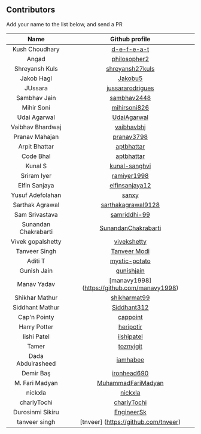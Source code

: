 ## Contributors
Add your name to the list below, and send a PR

| Name | Github profile |
|:----:|:--------------:|
| Kush Choudhary | [d-e-f-e-a-t](https://github.com/d-e-f-e-a-t) |
| Angad | [philosopher2](https://github.com/philosopher2) |
| Shreyansh Kuls | [shreyansh27kuls](https://github.com/shreyansh27kuls) |
| Jakob Hagl | [Jakobu5](https://github.com/Jakobu5) |
| JUssara | [jussararodrigues](https://github.com/jussararodrigues) |
| Sambhav Jain| [sambhav2448](https://github.com/sambhav2448)
| Mihir Soni | [mihirsoni826](https://github.com/mihirsoni826) |
| Udai Agarwal | [UdaiAgarwal](https://github.com/UdaiAgarwal) |
| Vaibhav Bhardwaj | [vaibhavbhj](https://github.com/vaibhavbhj) |
| Pranav Mahajan | [pranav3798](https://github.com/pranav3798) |
| Arpit Bhattar | [aptbhattar](https://github.com/aptbhattar) |
| Code Bhal | [aptbhattar](https://github.com/bhal) |
| Kunal S | [kunal-sanghvi](https://github.com/kunal-sanghvi) |
| Sriram Iyer | [ramiyer1998](https://github.com/ramiyer1998) |
| Elfin Sanjaya | [elfinsanjaya12](https://github.com/elfinsanjaya12) |
| Yusuf Adefolahan | [sanxy](https://github.com/sanxy) |
| Sarthak Agrawal | [sarthakagrawal9128](https://github.com/sarthakagrawal9128) |
| Sam Srivastava | [samriddhi-99](https://github.com/samriddhi-99) |
| Sunandan Chakrabarti | [SunandanChakrabarti](https://github.com/SunandanChakrabarti) |
| Vivek gopalshetty  | [vivekshetty](https://github.com/vivekgopalshetty)|
| Tanveer Singh | [Tanveer Modi](https://github.com/tanveer7) |
| Aditi T | [mystic-potato](https://github.com/mystic-potato) |
| Gunish Jain | [gunishjain](https://github.com/gunishjain) |
| Manav Yadav | [manavy1998] (https://github.com/manavy1998) |
| Shikhar Mathur | [shikharmat99](https://github.com/shikharmat99) |
| Siddhant Mathur | [Siddhant312](https://github.com/Siddhant312) |
| Cap'n Pointy | [cappoint](https://github.com/cappoint) |
| Harry Potter | [heripotir](https://github.com/heripotir) |
| Iishi Patel  | [iishipatel](https://github.com/iishipatel) |
| Tamer  | [toznyigit](https://github.com/toznyigit) |
| Dada Abdulrasheed  | [iamhabee](https://github.com/iamhabee) |
| Demir Baş  | [ironhead690](https://github.com/ironhead690) |
| M. Fari Madyan | [MuhammadFariMadyan](https://github.com/MuhammadFariMadyan) |
| nickxla | [nickxla](https://github.com/nickxla) |
| charlyTochi | [charlyTochi](https://github.com/charlyTochi) |
| Durosinmi Sikiru | [EngineerSk](https://github.com/EngineerSk) |
| tanveer singh | [tnveer] (https://github.com/tnveer) | 
